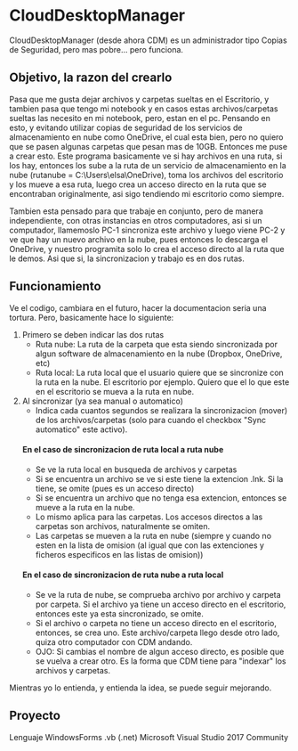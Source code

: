 # CloudDesktopManager
CloudDesktopManager (desde ahora CDM) es un administrador tipo Copias de Seguridad, pero mas pobre... pero funciona.

## Objetivo, la razon del crearlo
Pasa que me gusta dejar archivos y carpetas sueltas en el Escritorio, y tambien pasa que tengo mi notebook y en casos estas archivos/carpetas sueltas las necesito en mi notebook, pero, estan en el pc.
Pensando en esto, y evitando utilizar copias de seguridad de los servicios de almacenamiento en nube como OneDrive, el cual esta bien, pero no quiero que se pasen algunas carpetas que pesan mas de 10GB. Entonces me puse a crear esto.
Este programa basicamente ve si hay archivos en una ruta, si los hay, entonces los sube a la ruta de un servicio de almacenamiento en la nube (rutanube = C:\Users\elsa\OneDrive), toma los archivos del escritorio y los mueve a esa ruta, luego crea un acceso directo en la ruta que se encontraban originalmente, asi sigo tendiendo mi escritorio como siempre.

Tambien esta pensado para que trabaje en conjunto, pero de manera independiente, con otras instancias en otros computadores, asi si un computador, llamemoslo PC-1 sincroniza este archivo y luego viene PC-2 y ve que hay un nuevo archivo en la nube, pues entonces lo descarga el OneDrive, y nuestro programita solo lo crea el acceso directo al la ruta que le demos.
Asi que si, la sincronizacion y trabajo es en dos rutas.

## Funcionamiento
Ve el codigo, cambiara en el futuro, hacer la documentacion seria una tortura.
Pero, basicamente hace lo siguiente:

1) Primero se deben indicar las dos rutas
    * Ruta nube: La ruta de la carpeta que esta siendo sincronizada por algun software de almacenamiento en la nube (Dropbox, OneDrive, etc)
    * Ruta local: La ruta local que el usuario quiere que se sincronize con la ruta en la nube. El escritorio por ejemplo. Quiero que el lo que este en el escritorio se mueva a la ruta en nube.
2) Al sincronizar (ya sea manual o automatico)
    * Indica cada cuantos segundos se realizara la sincronizacion (mover) de los archivos/carpetas (solo para cuando el checkbox "Sync automatico" este activo).
    #### En el caso de sincronizacion de ruta local a ruta nube
      * Se ve la ruta local en busqueda de archivos y carpetas
      * Si se encuentra un archivo se ve si este tiene la extencion .lnk. Si la tiene, se omite (pues es un acceso directo)
      * Si se encuentra un archivo que no tenga esa extencion, entonces se mueve a la ruta en la nube.
      * Lo mismo aplica para las carpetas. Los accesos directos a las carpetas son archivos, naturalmente se omiten.
      * Las carpetas se mueven a la ruta en nube (siempre y cuando no esten en la lista de omision (al igual que con las extenciones y ficheros especificos en las listas de omision))
      #### En el caso de sincronizacion de ruta nube a ruta local
      * Se ve la ruta de nube, se comprueba archivo por archivo y carpeta por carpeta. Si el archivo ya tiene un acceso directo en el escritorio, entonces este ya esta sincronizado, se omite.
      * Si el archivo o carpeta no tiene un acceso directo en el escritorio, entonces, se crea uno. Este archivo/carpeta llego desde otro lado, quiza otro computador con CDM andando.
      * OJO: Si cambias el nombre de algun acceso directo, es posible que se vuelva a crear otro. Es la forma que CDM tiene para "indexar" los archivos y carpetas.

Mientras yo lo entienda, y entienda la idea, se puede seguir mejorando.

## Proyecto
Lenguaje WindowsForms .vb (.net) Microsoft Visual Studio 2017 Community
